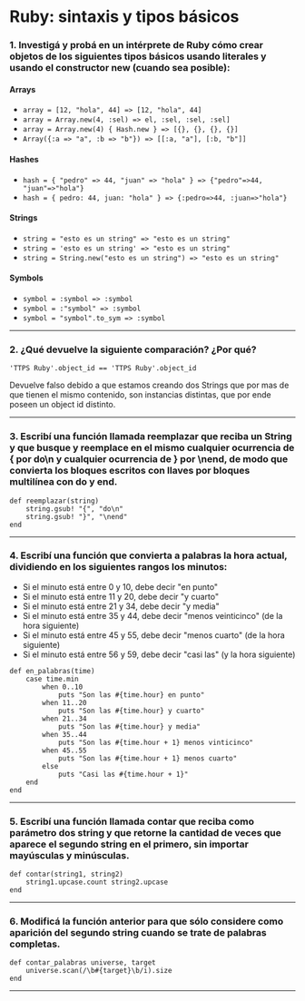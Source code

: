# Ruby: sintaxis y tipos básicos

### 1. Investigá y probá en un intérprete de Ruby cómo crear objetos de los siguientes tipos básicos usando literales y usando el constructor new (cuando sea posible):

#### Arrays

* `array = [12, "hola", 44] => [12, "hola", 44]`
* `array = Array.new(4, :sel) => el, :sel, :sel, :sel]`
* `array = Array.new(4) { Hash.new } => [{}, {}, {}, {}]`
* `Array({:a => "a", :b => "b"}) => [[:a, "a"], [:b, "b"]]`

#### Hashes

* `hash = { "pedro" => 44, "juan" => "hola" } => {"pedro"=>44, "juan"=>"hola"}`
* `hash = { pedro: 44, juan: "hola" } => {:pedro=>44, :juan=>"hola"}`

#### Strings

* `string = "esto es un string" => "esto es un string"`
* `string = 'esto es un string' => "esto es un string"`
* `string = String.new("esto es un string") => "esto es un string"`

#### Symbols

* `symbol = :symbol => :symbol`
* `symbol = :"symbol" => :symbol`
* `symbol = "symbol".to_sym => :symbol`

---

### 2. ¿Qué devuelve la siguiente comparación? ¿Por qué?

`'TTPS Ruby'.object_id == 'TTPS Ruby'.object_id`

Devuelve falso debido a que estamos creando dos Strings que por mas de que tienen el mismo contenido, son instancias distintas, que por ende poseen un object id distinto.

---

### 3. Escribí una función llamada reemplazar que reciba un String y que busque y reemplace en el mismo cualquier ocurrencia de { por do\n y cualquier ocurrencia de } por \nend, de modo que convierta los bloques escritos con llaves por bloques multilínea con do y end.

```
def reemplazar(string)
    string.gsub! "{", "do\n"
    string.gsub! "}", "\nend"	
end
```

---

### 4. Escribí una función que convierta a palabras la hora actual, dividiendo en los siguientes rangos los minutos:

* Si el minuto está entre 0 y 10, debe decir "en punto"
* Si el minuto está entre 11 y 20, debe decir "y cuarto"
* Si el minuto está entre 21 y 34, debe decir "y media"
* Si el minuto está entre 35 y 44, debe decir "menos veinticinco" (de la hora siguiente)
* Si el minuto está entre 45 y 55, debe decir "menos cuarto" (de la hora siguiente)
* Si el minuto está entre 56 y 59, debe decir "casi las" (y la hora siguiente)

```
def en_palabras(time)
    case time.min
        when 0..10
            puts "Son las #{time.hour} en punto"
        when 11..20
            puts "Son las #{time.hour} y cuarto"
        when 21..34
            puts "Son las #{time.hour} y media"
        when 35..44
            puts "Son las #{time.hour + 1} menos vinticinco"
        when 45..55 
            puts "Son las #{time.hour + 1} menos cuarto"
        else
            puts "Casi las #{time.hour + 1}"
    end
end
```

---

### 5. Escribí una función llamada contar que reciba como parámetro dos string y que retorne la cantidad de veces que aparece el segundo string en el primero, sin importar mayúsculas y minúsculas.

```
def contar(string1, string2)
    string1.upcase.count string2.upcase
end
```

---

### 6. Modificá la función anterior para que sólo considere como aparición del segundo string cuando se trate de palabras completas.

```
def contar_palabras universe, target
    universe.scan(/\b#{target}\b/i).size
end
```

---



